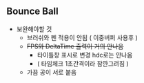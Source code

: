 ## Bounce Ball

* 보완해야할 것
  - 브러쉬와 펜 적용이 안됨 ( 이중버퍼 사용후 )
  - ~~FPS와 DeltaTime 출력이 거의 안나옴~~
    + 타이틀창 표시로 변경 hdc로는 안나옴
    +  ( 타임체크 1초간격이라 잠깐그려짐 )
  - 가끔 공이 서로 붙음
